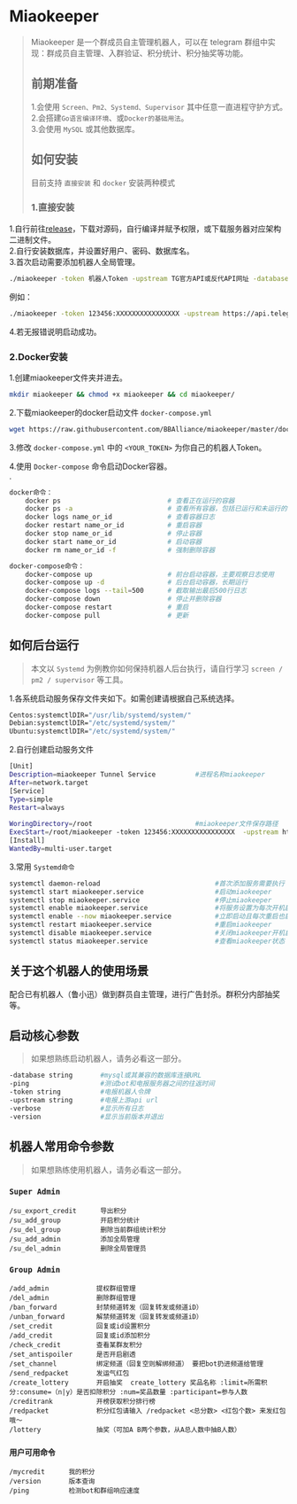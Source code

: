 # Miaokeeper  

> Miaokeeper 是一个群成员自主管理机器人，可以在 telegram 群组中实现：群成员自主管理、入群验证、积分统计、积分抽奖等功能。  
>
> ## 前期准备  
>
> 1.会使用 `Screen、Pm2、Systemd、Supervisor` 其中任意一直进程守护方式。  
> 2.会搭建`Go语言编译环境`、或`Docker的基础用法`。  
> 3.会使用 `MySQL` 或其他数据库。  
>
> ## 如何安装  
>
> 目前支持  `直接安装` 和 `docker` 安装两种模式    
>
> ### 1.直接安装  

1.自行前往<a href="https://github.com/BBAlliance/miaokeeper/releases" target="_blank">release</a>，下载对源码，自行编译并赋予权限，或下载服务器对应架构二进制文件。  
2.自行安装数据库，并设置好用户、密码、数据库名。  
3.首次启动需要添加机器人全局管理。  

```bash
./miaokeeper -token 机器人Token -upstream TG官方API或反代API网址 -database '数据库用户名:数据库密码@tcp(127.0.0.1:3306)/数据库名'
```

例如：  

```bash  
./miaokeeper -token 123456:XXXXXXXXXXXXXXXX -upstream https://api.telegram.org -database 'miaokeeper:miaokeeper@tcp(127.0.0.1:3306)/miaokeeper'
```

4.若无报错说明启动成功。  

### 2.Docker安装  

1.创建miaokeeper文件夹并进去。  

```bash  
mkdir miaokeeper && chmod +x miaokeeper && cd miaokeeper/
```

2.下载miaokeeper的docker启动文件 `docker-compose.yml`  

```bash
wget https://raw.githubusercontent.com/BBAlliance/miaokeeper/master/docker-compose.yml

```

3.修改 `docker-compose.yml` 中的 `<YOUR_TOKEN>` 为你自己的机器人Token。  

4.使用 `Docker-compose`  命令启动Docker容器。  
.

```bash
docker命令：
	docker ps                           # 查看正在运行的容器
	docker ps -a                        # 查看所有容器，包括已运行和未运行的
	docker logs name_or_id              # 查看容器日志
	docker restart name_or_id           # 重启容器
	docker stop name_or_id              # 停止容器
	docker start name_or_id             # 启动容器
	docker rm name_or_id -f             # 强制删除容器

docker-compose命令：
	docker-compose up                   # 前台启动容器，主要观察日志使用
	docker-compose up -d                # 后台启动容器，长期运行
	docker-compose logs --tail=500      # 截取输出最后500行日志
	docker-compose down                 # 停止并删除容器
	docker-compose restart              # 重启
	docker-compose pull                 # 更新


```

## 如何后台运行  

> 本文以 `Systemd` 为例教你如何保持机器人后台执行，请自行学习 `screen / pm2 / supervisor` 等工具。  


1.各系统启动服务保存文件夹如下。如需创建请根据自己系统选择。  

```bash	
Centos:systemctlDIR="/usr/lib/systemd/system/"
Debian:systemctlDIR="/etc/systemd/system/"
Ubuntu:systemctlDIR="/etc/systemd/system/"
```

2.自行创建启动服务文件  

```bash	
[Unit]
Description=miaokeeper Tunnel Service          #进程名称miaokeeper
After=network.target
[Service]
Type=simple
Restart=always
 
WoringDirectory=/root                          #miaokeeper文件保存路径
ExecStart=/root/miaokeeper -token 123456:XXXXXXXXXXXXXXXX  -upstream https://api.telegram.org -database 'miaokeeper:miaokeeper@tcp(127.0.0.1:3306)/miaokeeper'
[Install]
WantedBy=multi-user.target
```

3.常用 `Systemd命令`  

```bash	
systemctl daemon-reload                             #首次添加服务需要执行
systemctl start miaokeeper.service                  #启动miaokeeper
systemctl stop miaokeeper.service                   #停止miaokeeper
systemctl enable miaokeeper.service                 #将服务设置为每次开机启动
systemctl enable --now miaokeeper.service           #立即启动且每次重启也启动
systemctl restart miaokeeper.service                #重启miaokeeper
systemctl disable miaokeeper.service                #关闭miaokeeper开机自启
systemctl status miaokeeper.service                 #查看miaokeeper状态

```

## 关于这个机器人的使用场景  

配合已有机器人（鲁小迅）做到群员自主管理，进行广告封杀。群积分内部抽奖等。  

## 启动核心参数  

> 如果想熟练启动机器人，请务必看这一部分。  

```bash
-database string       #mysql或其兼容的数据库连接URL
-ping                  #测试bot和电报服务器之间的往返时间
-token string          #电报机器人令牌
-upstream string       #电报上游api url
-verbose               #显示所有日志
-version               #显示当前版本并退出
```

## 机器人常用命令参数  

> 如果想熟练使用机器人，请务必看这一部分。  

### `Super Admin`  

```
/su_export_credit      导出积分
/su_add_group          开启积分统计
/su_del_group          删除当前群组统计积分
/su_add_admin          添加全局管理
/su_del_admin          删除全局管理员

```

### `Group Admin`  

```
/add_admin            提权群组管理
/del_admin            删除群组管理
/ban_forward          封禁频道转发（回复转发或频道iD）
/unban_forward        解禁频道转发（回复转发或频道iD）
/set_credit           回复或id设置积分
/add_credit           回复或id添加积分
/check_credit         查看某群友积分
/set_antispoiler      是否开启剧透
/set_channel          绑定频道（回复空则解绑频道） 要把bot扔进频道给管理
/send_redpacket       发运气红包
/create_lottery       开启抽奖  create_lottery 奖品名称 :limit=所需积分:consume=（n|y）是否扣除积分 :num=奖品数量 :participant=参与人数
/creditrank           开榜获取积分排行榜
/redpacket            积分红包请输入 /redpacket <总分数> <红包个数> 来发红包哦～
/lottery              抽奖（可加A B两个参数，从A总人数中抽B人数）

```

### `用户可用命令`  

```
/mycredit      我的积分
/version       版本查询
/ping          检测bot和群组响应速度
```
